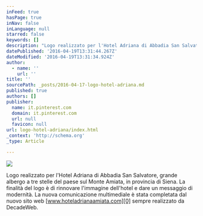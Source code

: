 ```yaml
---
inFeed: true
hasPage: true
inNav: false
inLanguage: null
starred: false
keywords: []
description: "Logo realizzato per l'Hotel Adriana di Abbadia San Salvatore, grande albergo a tre stelle del paese sul Monte Amiata, in provincia di Siena. La finalità del logo è di rinnovare l'immagine dell'hotel e dare un messaggio di modernità. La nuova comunicazione multimediale è stata completata dal nuovo sito web www.hoteladrianaamiata.com sempre realizzato da DecadeWeb."
datePublished: '2016-04-19T13:31:44.267Z'
dateModified: '2016-04-19T13:31:34.924Z'
author:
  - name: ''
    url: ''
title: ''
sourcePath: _posts/2016-04-17-logo-hotel-adriana.md
published: true
authors: []
publisher:
  name: it.pinterest.com
  domain: it.pinterest.com
  url: null
  favicon: null
url: logo-hotel-adriana/index.html
_context: 'http://schema.org'
_type: Article

---
```

![](https://s3-us-west-2.amazonaws.com/the-grid-img/p/1d5bdf4a0473d72c16d1740051f663bd5e5f6c54.jpg)

Logo realizzato per l'Hotel Adriana di Abbadia San Salvatore, grande albergo a tre stelle del paese sul Monte Amiata, in provincia di Siena. La finalità del logo è di rinnovare l'immagine dell'hotel e dare un messaggio di modernità. La nuova comunicazione multimediale è stata completata dal nuovo sito web [www.hoteladrianaamiata.com][0] sempre realizzato da DecadeWeb.

[0]: http://www.hoteladrianaamiata.com/